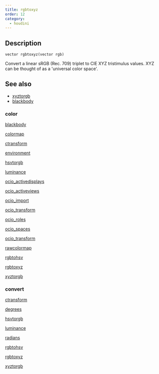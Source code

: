 ```yaml
---
title: rgbtoxyz
order: 12
category:
  - houdini
---
```


## Description

`vector rgbtoxyz(vector rgb)`

Convert a linear sRGB (Rec. 709) triplet to CIE XYZ tristimulus values. XYZ
can be thought of as a 'universal color space'.

## See also

- [xyztorgb](xyztorgb.html)
- [blackbody](blackbody.html)

### color

[blackbody](blackbody.html)

[colormap](colormap.html)

[ctransform](ctransform.html)

[environment](environment.html)

[hsvtorgb](hsvtorgb.html)

[luminance](luminance.html)

[ocio_activedisplays](ocio_activedisplays.html)

[ocio_activeviews](ocio_activeviews.html)

[ocio_import](ocio_import.html)

[ocio_transform](ocio_parsecolorspace.html)

[ocio_roles](ocio_roles.html)

[ocio_spaces](ocio_spaces.html)

[ocio_transform](ocio_transform.html)

[rawcolormap](rawcolormap.html)

[rgbtohsv](rgbtohsv.html)

[rgbtoxyz](rgbtoxyz.html)

[xyztorgb](xyztorgb.html)

### convert

[ctransform](ctransform.html)

[degrees](degrees.html)

[hsvtorgb](hsvtorgb.html)

[luminance](luminance.html)

[radians](radians.html)

[rgbtohsv](rgbtohsv.html)

[rgbtoxyz](rgbtoxyz.html)

[xyztorgb](xyztorgb.html)
